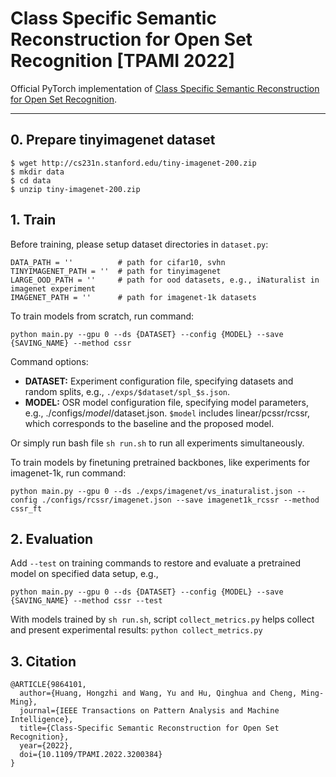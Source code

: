 # Class Specific Semantic Reconstruction for Open Set Recognition [TPAMI 2022] 

Official PyTorch implementation of [Class Specific Semantic Reconstruction for Open Set Recognition](https://ieeexplore.ieee.org/document/9864101).

---
## 0. Prepare tinyimagenet dataset
```
$ wget http://cs231n.stanford.edu/tiny-imagenet-200.zip
$ mkdir data
$ cd data
$ unzip tiny-imagenet-200.zip
```

## 1. Train

Before training, please setup dataset directories in `dataset.py`:
```
DATA_PATH = ''          # path for cifar10, svhn
TINYIMAGENET_PATH = ''  # path for tinyimagenet
LARGE_OOD_PATH = ''     # path for ood datasets, e.g., iNaturalist in imagenet experiment
IMAGENET_PATH = ''      # path for imagenet-1k datasets
```

To train models from scratch, run command:
```
python main.py --gpu 0 --ds {DATASET} --config {MODEL} --save {SAVING_NAME} --method cssr
```

Command options: 
- **DATASET:** Experiment configuration file, specifying datasets and random splits, e.g., `./exps/$dataset/spl_$s.json`.
- **MODEL:** OSR model configuration file, specifying model parameters, e.g., ./configs/$model/$dataset.json. `$model` includes linear/pcssr/rcssr, which corresponds to the baseline and the proposed model.

Or simply run bash file `sh run.sh` to run all experiments simultaneously.

To train models by finetuning pretrained backbones, like experiments for imagenet-1k, run command:
```
python main.py --gpu 0 --ds ./exps/imagenet/vs_inaturalist.json --config ./configs/rcssr/imagenet.json --save imagenet1k_rcssr --method cssr_ft
```

## 2. Evaluation

Add `--test` on training commands to restore and evaluate a pretrained model on specified data setup, e.g.,
```
python main.py --gpu 0 --ds {DATASET} --config {MODEL} --save {SAVING_NAME} --method cssr --test
```

With models trained by `sh run.sh`, script `collect_metrics.py` helps collect and present experimental results: `python collect_metrics.py`


## 3. Citation
```
@ARTICLE{9864101,
  author={Huang, Hongzhi and Wang, Yu and Hu, Qinghua and Cheng, Ming-Ming},
  journal={IEEE Transactions on Pattern Analysis and Machine Intelligence},
  title={Class-Specific Semantic Reconstruction for Open Set Recognition},
  year={2022},
  doi={10.1109/TPAMI.2022.3200384}
}
```
